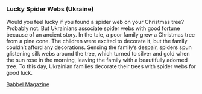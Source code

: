 ### Lucky Spider Webs (Ukraine)

Would you feel lucky if you found a spider web on your Christmas tree? Probably not. But Ukrainians associate spider webs with good fortune because
of an ancient story. In the tale, a poor family grew a Christmas tree from a pine cone. The children were excited to decorate it, but the family couldn’t
afford any decorations. Sensing the family’s despair, spiders spun glistening silk webs around the tree, which turned to silver and gold when the sun rose
in the morning, leaving the family with a beautifully adorned tree. To this day, Ukrainian families decorate their trees with spider webs for good luck.

[Babbel Magazine](https://www.babbel.com/en/magazine/11-wacky-holiday-traditions-around-the-world)
